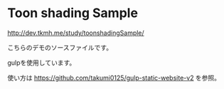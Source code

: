 # Toon shading Sample

<a href="http://dev.tkmh.me/study/toonshadingSample/" target="_blank">http://dev.tkmh.me/study/toonshadingSample/</a>

こちらのデモのソースファイルです。

gulpを使用しています。

使い方は
<a href="https://github.com/takumi0125/gulp-static-website-v2" target="_blank">https://github.com/takumi0125/gulp-static-website-v2</a>
を参照。
